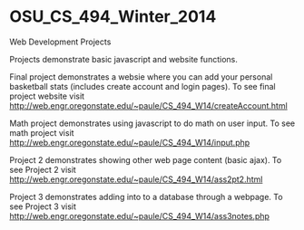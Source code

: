 # OSU_CS_494_Winter_2014
Web Development Projects 

Projects demonstrate basic javascript and website functions. 

Final project demonstrates a websie where you can add your personal basketball stats (includes create account and login pages). To see final project website visit http://web.engr.oregonstate.edu/~paule/CS_494_W14/createAccount.html 

Math project demonstrates using javascript to do math on user input. To see math project visit http://web.engr.oregonstate.edu/~paule/CS_494_W14/input.php 

Project 2 demonstrates showing other web page content (basic ajax). To see Project 2 visit http://web.engr.oregonstate.edu/~paule/CS_494_W14/ass2pt2.html 

Project 3 demonstrates adding into to a database through a webpage. To see Project 3 visit http://web.engr.oregonstate.edu/~paule/CS_494_W14/ass3notes.php
